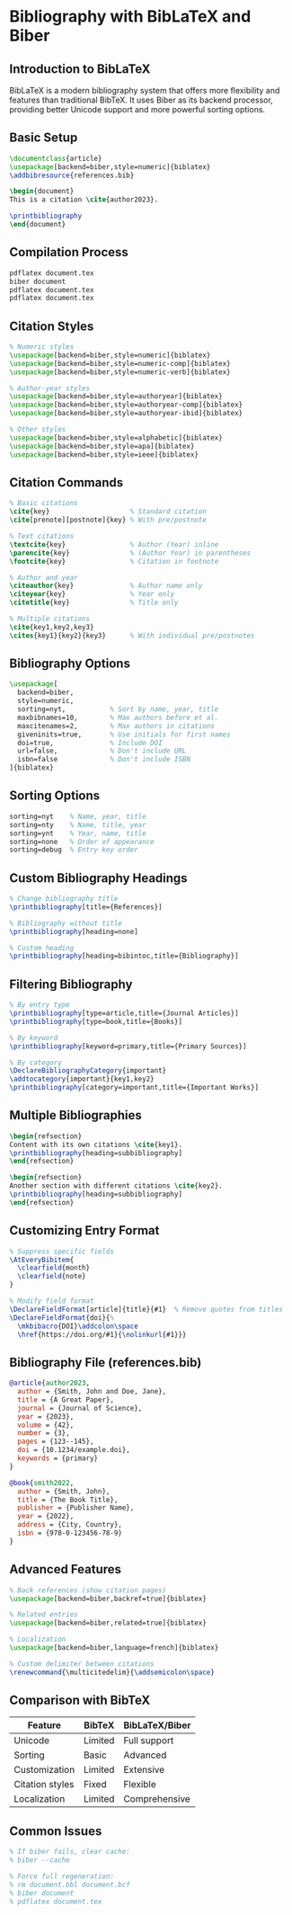 # Bibliography with BibLaTeX and Biber

## Introduction to BibLaTeX
BibLaTeX is a modern bibliography system that offers more flexibility and features than traditional BibTeX. It uses Biber as its backend processor, providing better Unicode support and more powerful sorting options.

## Basic Setup
```latex
\documentclass{article}
\usepackage[backend=biber,style=numeric]{biblatex}
\addbibresource{references.bib}

\begin{document}
This is a citation \cite{author2023}.

\printbibliography
\end{document}
```

## Compilation Process
```bash
pdflatex document.tex
biber document
pdflatex document.tex
pdflatex document.tex
```

## Citation Styles
```latex
% Numeric styles
\usepackage[backend=biber,style=numeric]{biblatex}
\usepackage[backend=biber,style=numeric-comp]{biblatex}
\usepackage[backend=biber,style=numeric-verb]{biblatex}

% Author-year styles
\usepackage[backend=biber,style=authoryear]{biblatex}
\usepackage[backend=biber,style=authoryear-comp]{biblatex}
\usepackage[backend=biber,style=authoryear-ibid]{biblatex}

% Other styles
\usepackage[backend=biber,style=alphabetic]{biblatex}
\usepackage[backend=biber,style=apa]{biblatex}
\usepackage[backend=biber,style=ieee]{biblatex}
```

## Citation Commands
```latex
% Basic citations
\cite{key}                    % Standard citation
\cite[prenote][postnote]{key} % With pre/postnote

% Text citations
\textcite{key}                % Author (Year) inline
\parencite{key}               % (Author Year) in parentheses
\footcite{key}                % Citation in footnote

% Author and year
\citeauthor{key}              % Author name only
\citeyear{key}                % Year only
\citetitle{key}               % Title only

% Multiple citations
\cite{key1,key2,key3}
\cites{key1}{key2}{key3}      % With individual pre/postnotes
```

## Bibliography Options
```latex
\usepackage[
  backend=biber,
  style=numeric,
  sorting=nyt,           % Sort by name, year, title
  maxbibnames=10,        % Max authors before et al.
  maxcitenames=2,        % Max authors in citations
  giveninits=true,       % Use initials for first names
  doi=true,              % Include DOI
  url=false,             % Don't include URL
  isbn=false             % Don't include ISBN
]{biblatex}
```

## Sorting Options
```latex
sorting=nyt    % Name, year, title
sorting=nty    % Name, title, year
sorting=ynt    % Year, name, title
sorting=none   % Order of appearance
sorting=debug  % Entry key order
```

## Custom Bibliography Headings
```latex
% Change bibliography title
\printbibliography[title={References}]

% Bibliography without title
\printbibliography[heading=none]

% Custom heading
\printbibliography[heading=bibintoc,title={Bibliography}]
```

## Filtering Bibliography
```latex
% By entry type
\printbibliography[type=article,title={Journal Articles}]
\printbibliography[type=book,title={Books}]

% By keyword
\printbibliography[keyword=primary,title={Primary Sources}]

% By category
\DeclareBibliographyCategory{important}
\addtocategory{important}{key1,key2}
\printbibliography[category=important,title={Important Works}]
```

## Multiple Bibliographies
```latex
\begin{refsection}
Content with its own citations \cite{key1}.
\printbibliography[heading=subbibliography]
\end{refsection}

\begin{refsection}
Another section with different citations \cite{key2}.
\printbibliography[heading=subbibliography]
\end{refsection}
```

## Customizing Entry Format
```latex
% Suppress specific fields
\AtEveryBibitem{
  \clearfield{month}
  \clearfield{note}
}

% Modify field format
\DeclareFieldFormat[article]{title}{#1}  % Remove quotes from titles
\DeclareFieldFormat{doi}{%
  \mkbibacro{DOI}\addcolon\space
  \href{https://doi.org/#1}{\nolinkurl{#1}}}
```

## Bibliography File (references.bib)
```bibtex
@article{author2023,
  author = {Smith, John and Doe, Jane},
  title = {A Great Paper},
  journal = {Journal of Science},
  year = {2023},
  volume = {42},
  number = {3},
  pages = {123--145},
  doi = {10.1234/example.doi},
  keywords = {primary}
}

@book{smith2022,
  author = {Smith, John},
  title = {The Book Title},
  publisher = {Publisher Name},
  year = {2022},
  address = {City, Country},
  isbn = {978-0-123456-78-9}
}
```

## Advanced Features
```latex
% Back references (show citation pages)
\usepackage[backend=biber,backref=true]{biblatex}

% Related entries
\usepackage[backend=biber,related=true]{biblatex}

% Localization
\usepackage[backend=biber,language=french]{biblatex}

% Custom delimiter between citations
\renewcommand{\multicitedelim}{\addsemicolon\space}
```

## Comparison with BibTeX
| Feature | BibTeX | BibLaTeX/Biber |
|---------|--------|----------------|
| Unicode | Limited | Full support |
| Sorting | Basic | Advanced |
| Customization | Limited | Extensive |
| Citation styles | Fixed | Flexible |
| Localization | Limited | Comprehensive |

## Common Issues
```latex
% If biber fails, clear cache:
% biber --cache

% Force full regeneration:
% rm document.bbl document.bcf
% biber document
% pdflatex document.tex
```

